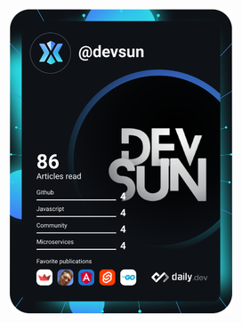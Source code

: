 <div style="width: 100%; display: flex; justify-content: center;"><a href="https://github.com/thappatan"><img src="https://github.com/thappatan/thappatan/blob/main/devcard.svg" width="400" alt="Devsun's Dev Card"/></a></div>
